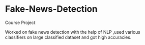 # Fake-News-Detection

Course Project

Worked on fake news detection with the help of NLP ,used various classifiers on large classified dataset and
got high accuracies.
